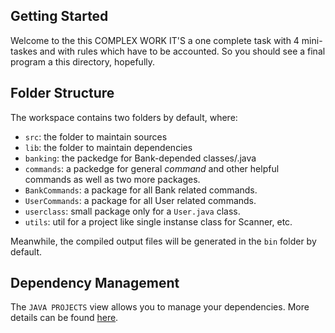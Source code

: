 ## Getting Started

Welcome to the this COMPLEX WORK
IT'S a one complete task with 4 mini-taskes and with rules which have to be accounted.
So you should see a final program a this directory, hopefully.

## Folder Structure

The workspace contains two folders by default, where:

- `src`: the folder to maintain sources
- `lib`: the folder to maintain dependencies
- `banking`: the packedge for Bank-depended classes/.java
- `commands`: a packedge for general *command* and other helpful commands as well as two more packages.
- `BankCommands`: a package for all Bank related commands.
- `UserCommands`: a package for all User related commands.
- `userclass`: small package only for a `User.java` class.
- `utils`: util for a project like single instanse class for Scanner, etc.

Meanwhile, the compiled output files will be generated in the `bin` folder by default.

## Dependency Management

The `JAVA PROJECTS` view allows you to manage your dependencies. More details can be found [here](https://github.com/microsoft/vscode-java-dependency#manage-dependencies).
